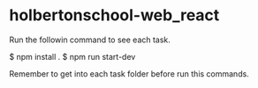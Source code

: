 # holbertonschool-web_react

Run the followin command to see each task.

$ npm install .
$ npm run start-dev

Remember to get into each task folder before run this commands.
